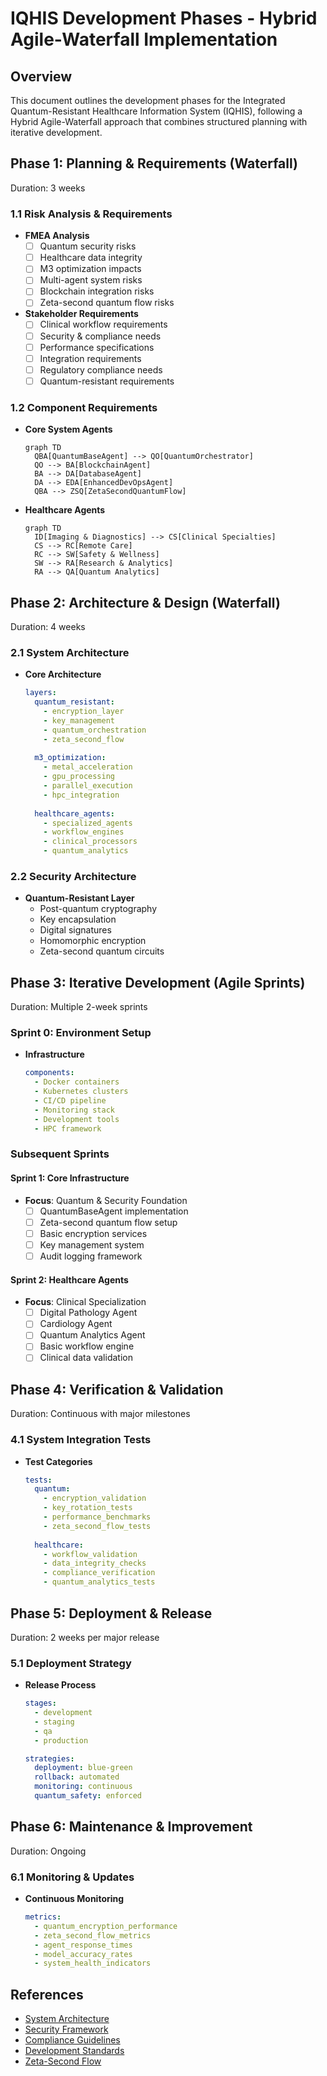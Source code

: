 # IQHIS Development Phases - Hybrid Agile-Waterfall Implementation

## Overview
This document outlines the development phases for the Integrated Quantum-Resistant Healthcare Information System (IQHIS), following a Hybrid Agile-Waterfall approach that combines structured planning with iterative development.

## Phase 1: Planning & Requirements (Waterfall)
Duration: 3 weeks

### 1.1 Risk Analysis & Requirements
- **FMEA Analysis**
  - [ ] Quantum security risks
  - [ ] Healthcare data integrity
  - [ ] M3 optimization impacts
  - [ ] Multi-agent system risks
  - [ ] Blockchain integration risks
  - [ ] Zeta-second quantum flow risks

- **Stakeholder Requirements**
  - [ ] Clinical workflow requirements
  - [ ] Security & compliance needs
  - [ ] Performance specifications
  - [ ] Integration requirements
  - [ ] Regulatory compliance needs
  - [ ] Quantum-resistant requirements

### 1.2 Component Requirements
- **Core System Agents**
  ```mermaid
  graph TD
    QBA[QuantumBaseAgent] --> QO[QuantumOrchestrator]
    QO --> BA[BlockchainAgent]
    BA --> DA[DatabaseAgent]
    DA --> EDA[EnhancedDevOpsAgent]
    QBA --> ZSQ[ZetaSecondQuantumFlow]
  ```

- **Healthcare Agents**
  ```mermaid
  graph TD
    ID[Imaging & Diagnostics] --> CS[Clinical Specialties]
    CS --> RC[Remote Care]
    RC --> SW[Safety & Wellness]
    SW --> RA[Research & Analytics]
    RA --> QA[Quantum Analytics]
  ```

## Phase 2: Architecture & Design (Waterfall)
Duration: 4 weeks

### 2.1 System Architecture
- **Core Architecture**
  ```yaml
  layers:
    quantum_resistant:
      - encryption_layer
      - key_management
      - quantum_orchestration
      - zeta_second_flow
    
    m3_optimization:
      - metal_acceleration
      - gpu_processing
      - parallel_execution
      - hpc_integration
    
    healthcare_agents:
      - specialized_agents
      - workflow_engines
      - clinical_processors
      - quantum_analytics
  ```

### 2.2 Security Architecture
- **Quantum-Resistant Layer**
  - Post-quantum cryptography
  - Key encapsulation
  - Digital signatures
  - Homomorphic encryption
  - Zeta-second quantum circuits

## Phase 3: Iterative Development (Agile Sprints)
Duration: Multiple 2-week sprints

### Sprint 0: Environment Setup
- **Infrastructure**
  ```yaml
  components:
    - Docker containers
    - Kubernetes clusters
    - CI/CD pipeline
    - Monitoring stack
    - Development tools
    - HPC framework
  ```

### Subsequent Sprints

#### Sprint 1: Core Infrastructure
- **Focus**: Quantum & Security Foundation
  - [ ] QuantumBaseAgent implementation
  - [ ] Zeta-second quantum flow setup
  - [ ] Basic encryption services
  - [ ] Key management system
  - [ ] Audit logging framework

#### Sprint 2: Healthcare Agents
- **Focus**: Clinical Specialization
  - [ ] Digital Pathology Agent
  - [ ] Cardiology Agent
  - [ ] Quantum Analytics Agent
  - [ ] Basic workflow engine
  - [ ] Clinical data validation

## Phase 4: Verification & Validation
Duration: Continuous with major milestones

### 4.1 System Integration Tests
- **Test Categories**
  ```yaml
  tests:
    quantum:
      - encryption_validation
      - key_rotation_tests
      - performance_benchmarks
      - zeta_second_flow_tests
    
    healthcare:
      - workflow_validation
      - data_integrity_checks
      - compliance_verification
      - quantum_analytics_tests
  ```

## Phase 5: Deployment & Release
Duration: 2 weeks per major release

### 5.1 Deployment Strategy
- **Release Process**
  ```yaml
  stages:
    - development
    - staging
    - qa
    - production
  
  strategies:
    deployment: blue-green
    rollback: automated
    monitoring: continuous
    quantum_safety: enforced
  ```

## Phase 6: Maintenance & Improvement
Duration: Ongoing

### 6.1 Monitoring & Updates
- **Continuous Monitoring**
  ```yaml
  metrics:
    - quantum_encryption_performance
    - zeta_second_flow_metrics
    - agent_response_times
    - model_accuracy_rates
    - system_health_indicators
  ```

## References
- [System Architecture](../architecture/system_architecture.md)
- [Security Framework](../security/security_framework.md)
- [Compliance Guidelines](../compliance/compliance_guidelines.md)
- [Development Standards](../development/standards.md)
- [Zeta-Second Flow](../quantum/zeta_second_flow.md) 